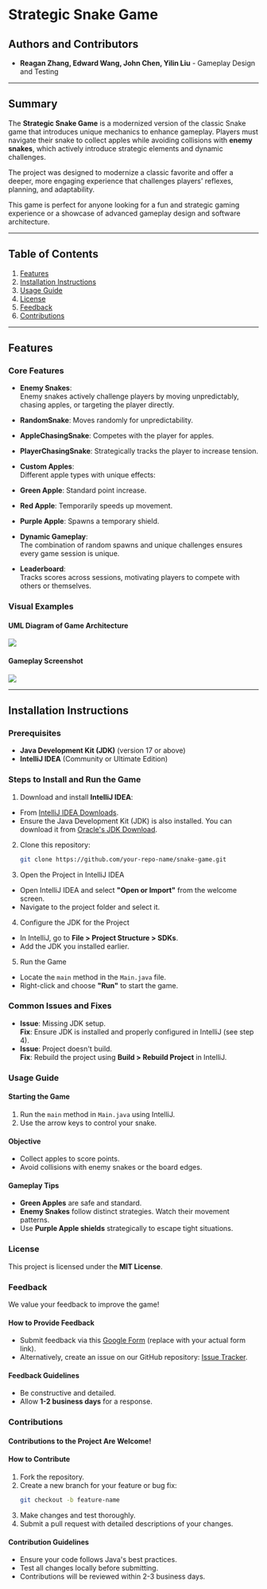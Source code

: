 # **Strategic Snake Game**

## **Authors and Contributors**
- **Reagan Zhang, Edward Wang, John Chen, Yilin Liu** - Gameplay Design and Testing

---

## **Summary**
The **Strategic Snake Game** is a modernized version of the classic Snake game that introduces unique mechanics to enhance gameplay. Players must navigate their snake to collect apples while avoiding collisions with **enemy snakes**, which actively introduce strategic elements and dynamic challenges.

The project was designed to modernize a classic favorite and offer a deeper, more engaging experience that challenges players' reflexes, planning, and adaptability.

This game is perfect for anyone looking for a fun and strategic gaming experience or a showcase of advanced gameplay design and software architecture.

---

## **Table of Contents**
1. [Features](#features)
2. [Installation Instructions](#installation-instructions)
3. [Usage Guide](#usage-guide)
4. [License](#license)
5. [Feedback](#feedback)
6. [Contributions](#contributions)

---

## **Features**
### **Core Features**
- **Enemy Snakes**:  
  Enemy snakes actively challenge players by moving unpredictably, chasing apples, or targeting the player directly.
 - **RandomSnake**: Moves randomly for unpredictability.
 - **AppleChasingSnake**: Competes with the player for apples.
 - **PlayerChasingSnake**: Strategically tracks the player to increase tension.

- **Custom Apples**:  
  Different apple types with unique effects:
 - **Green Apple**: Standard point increase.
 - **Red Apple**: Temporarily speeds up movement.
 - **Purple Apple**: Spawns a temporary shield.

- **Dynamic Gameplay**:  
  The combination of random spawns and unique challenges ensures every game session is unique.

- **Leaderboard**:  
  Tracks scores across sessions, motivating players to compete with others or themselves.

### **Visual Examples**
#### **UML Diagram of Game Architecture**
![](C:\Users\reaga\Desktop\b39c25e2972131b55fd55c5585caf46.jpg)

#### **Gameplay Screenshot**
![](C:\Users\reaga\Desktop\7f48a072d70e7737cfe54d012f9ad16.jpg)

---

## **Installation Instructions**
### **Prerequisites**
- **Java Development Kit (JDK)** (version 17 or above)
- **IntelliJ IDEA** (Community or Ultimate Edition)

### **Steps to Install and Run the Game**
1. Download and install **IntelliJ IDEA**:
 - From [IntelliJ IDEA Downloads](https://www.jetbrains.com/idea/download/).
 - Ensure the Java Development Kit (JDK) is also installed. You can download it from [Oracle's JDK Download](https://www.oracle.com/java/technologies/javase-downloads.html).

2. Clone this repository:
   ```bash
   git clone https://github.com/your-repo-name/snake-game.git
3. Open the Project in IntelliJ IDEA

 - Open IntelliJ IDEA and select **"Open or Import"** from the welcome screen.
 - Navigate to the project folder and select it.

4. Configure the JDK for the Project
 - In IntelliJ, go to **File > Project Structure > SDKs**.
 - Add the JDK you installed earlier.

5. Run the Game
 - Locate the `main` method in the `Main.java` file.
 - Right-click and choose **"Run"** to start the game.

### Common Issues and Fixes

- **Issue**: Missing JDK setup.  
  **Fix**: Ensure JDK is installed and properly configured in IntelliJ (see step 4).
- **Issue**: Project doesn't build.  
  **Fix**: Rebuild the project using **Build > Rebuild Project** in IntelliJ.

### Usage Guide

#### Starting the Game
1. Run the `main` method in `Main.java` using IntelliJ.
2. Use the arrow keys to control your snake.

#### Objective
- Collect apples to score points.
- Avoid collisions with enemy snakes or the board edges.

#### Gameplay Tips
- **Green Apples** are safe and standard.
- **Enemy Snakes** follow distinct strategies. Watch their movement patterns.
- Use **Purple Apple shields** strategically to escape tight situations.

### License

This project is licensed under the **MIT License**.

### Feedback

We value your feedback to improve the game!

#### How to Provide Feedback
- Submit feedback via this [Google Form](https://forms.google.com) (replace with your actual form link).
- Alternatively, create an issue on our GitHub repository: [Issue Tracker](https://github.com/your-repo-name/snake-game/issues).

#### Feedback Guidelines
- Be constructive and detailed.
- Allow **1-2 business days** for a response.

### Contributions

#### Contributions to the Project Are Welcome!

#### How to Contribute
1. Fork the repository.
2. Create a new branch for your feature or bug fix:
   ```bash
   git checkout -b feature-name
3. Make changes and test thoroughly.
4. Submit a pull request with detailed descriptions of your changes.

#### Contribution Guidelines
 - Ensure your code follows Java's best practices.
 - Test all changes locally before submitting.
 - Contributions will be reviewed within 2-3 business days.
